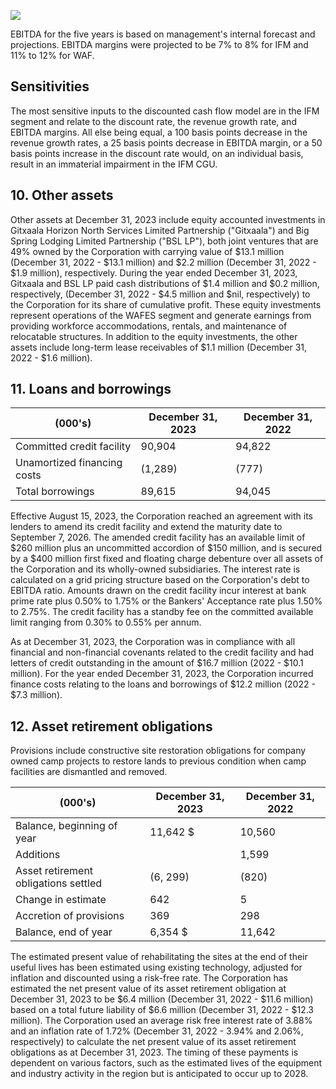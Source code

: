 ![](_page_0_Picture_1.jpeg)

EBITDA for the five years is based on management's internal forecast and projections. EBITDA margins were projected to be 7% to 8% for IFM and 11% to 12% for WAF.

## Sensitivities

The most sensitive inputs to the discounted cash flow model are in the IFM segment and relate to the discount rate, the revenue growth rate, and EBITDA margins. All else being equal, a 100 basis points decrease in the revenue growth rates, a 25 basis points decrease in EBITDA margin, or a 50 basis points increase in the discount rate would, on an individual basis, result in an immaterial impairment in the IFM CGU.

## 10. Other assets

Other assets at December 31, 2023 include equity accounted investments in Gitxaala Horizon North Services Limited Partnership ("Gitxaala") and Big Spring Lodging Limited Partnership ("BSL LP"), both joint ventures that are 49% owned by the Corporation with carrying value of \$13.1 million (December 31, 2022 - \$13.1 million) and \$2.2 million (December 31, 2022 - \$1.9 million), respectively. During the year ended December 31, 2023, Gitxaala and BSL LP paid cash distributions of \$1.4 million and \$0.2 million, respectively, (December 31, 2022 - \$4.5 million and \$nil, respectively) to the Corporation for its share of cumulative profit. These equity investments represent operations of the WAFES segment and generate earnings from providing workforce accommodations, rentals, and maintenance of relocatable structures. In addition to the equity investments, the other assets include long-term lease receivables of \$1.1 million (December 31, 2022 - \$1.6 million).

## 11. Loans and borrowings

| (000's)                     | December 31, 2023 | December 31, 2022 |
|-----------------------------|-------------------|-------------------|
| Committed credit facility   | 90,904            | 94,822            |
| Unamortized financing costs | (1,289)           | (777)             |
| Total borrowings            | 89,615            | 94,045            |

Effective August 15, 2023, the Corporation reached an agreement with its lenders to amend its credit facility and extend the maturity date to September 7, 2026. The amended credit facility has an available limit of \$260 million plus an uncommitted accordion of \$150 million, and is secured by a \$400 million first fixed and floating charge debenture over all assets of the Corporation and its wholly-owned subsidiaries. The interest rate is calculated on a grid pricing structure based on the Corporation's debt to EBITDA ratio. Amounts drawn on the credit facility incur interest at bank prime rate plus 0.50% to 1.75% or the Bankers' Acceptance rate plus 1.50% to 2.75%. The credit facility has a standby fee on the committed available limit ranging from 0.30% to 0.55% per annum.

As at December 31, 2023, the Corporation was in compliance with all financial and non-financial covenants related to the credit facility and had letters of credit outstanding in the amount of \$16.7 million (2022 - \$10.1 million). For the year ended December 31, 2023, the Corporation incurred finance costs relating to the loans and borrowings of \$12.2 million (2022 - \$7.3 million).

## 12. Asset retirement obligations

Provisions include constructive site restoration obligations for company owned camp projects to restore lands to previous condition when camp facilities are dismantled and removed.

| (000's)                              | December 31, 2023 | December 31, 2022 |
|--------------------------------------|-------------------|-------------------|
| Balance, beginning of year           | 11,642 \$         | 10,560            |
| Additions                            |                   | 1,599             |
| Asset retirement obligations settled | (6, 299)          | (820)             |
| Change in estimate                   | 642               | 5                 |
| Accretion of provisions              | 369               | 298               |
| Balance, end of year                 | 6,354 \$          | 11,642            |

The estimated present value of rehabilitating the sites at the end of their useful lives has been estimated using existing technology, adjusted for inflation and discounted using a risk-free rate. The Corporation has estimated the net present value of its asset retirement obligation at December 31, 2023 to be \$6.4 million (December 31, 2022 - \$11.6 million) based on a total future liability of \$6.6 million (December 31, 2022 - \$12.3 million). The Corporation used an average risk free interest rate of 3.88% and an inflation rate of 1.72% (December 31, 2022 - 3.94% and 2.06%, respectively) to calculate the net present value of its asset retirement obligations as at December 31, 2023. The timing of these payments is dependent on various factors, such as the estimated lives of the equipment and industry activity in the region but is anticipated to occur up to 2028.